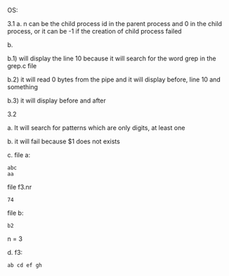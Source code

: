 OS:

3.1
a. n can be the child process id in the parent process and 0 in the child process, or it can be -1 if the creation of child process failed

b.

b.1) will display the line 10 because it will search for the word grep in the grep.c file

b.2) it will read 0 bytes from the pipe and it will display before, line 10 and something 

b.3) it will display before and after

3.2 

a. It will search for patterns which are only digits, at least one

b. it will fail because $1 does not exists

c. 
file a:
```
abc
aa
```

file f3.nr
```
74
```

file b:
```
b2
```

n = 3

d. 
f3:
```
ab cd ef gh
```
